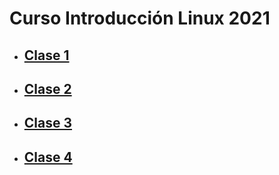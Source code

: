 # Curso Introducción Linux 2021

- ## [Clase 1](clase1.md)
- ## [Clase 2](clase2.md)
- ## [Clase 3](clase3.md)
- ## [Clase 4](clase4.md)
